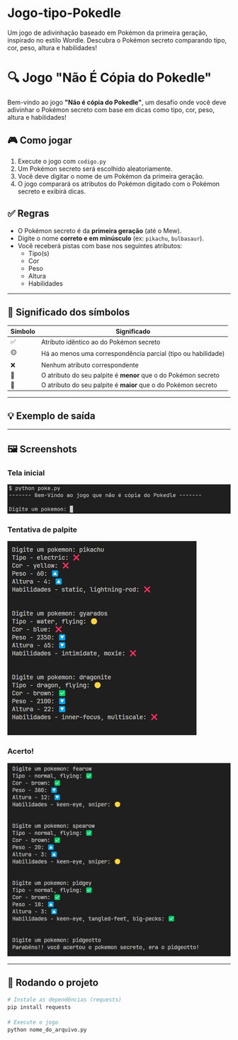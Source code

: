 # Jogo-tipo-Pokedle
Um jogo de adivinhação baseado em Pokémon da primeira geração, inspirado no estilo Wordle. Descubra o Pokémon secreto comparando tipo, cor, peso, altura e habilidades!

# 🔍 Jogo "Não É Cópia do Pokedle"

Bem-vindo ao jogo **"Não é cópia do Pokedle"**, um desafio onde você deve adivinhar o Pokémon secreto com base em dicas como tipo, cor, peso, altura e habilidades!

## 🎮 Como jogar

1. Execute o jogo com `codigo.py`
2. Um Pokémon secreto será escolhido aleatoriamente.
3. Você deve digitar o nome de um Pokémon da primeira geração.
4. O jogo comparará os atributos do Pokémon digitado com o Pokémon secreto e exibirá dicas.

## ✅ Regras

- O Pokémon secreto é da **primeira geração** (até o Mew).
- Digite o nome **correto e em minúsculo** (ex: `pikachu`, `bulbasaur`).
- Você receberá pistas com base nos seguintes atributos:
  - Tipo(s)
  - Cor
  - Peso
  - Altura
  - Habilidades

---

## 🧩 Significado dos símbolos

| Símbolo | Significado                         |
|--------|-------------------------------------|
| ✅     | Atributo idêntico ao do Pokémon secreto |
| 🟡     | Há ao menos uma correspondência parcial (tipo ou habilidade) |
| ❌     | Nenhum atributo correspondente       |
| 🔼     | O atributo do seu palpite é **menor** que o do Pokémon secreto |
| 🔽     | O atributo do seu palpite é **maior** que o do Pokémon secreto |

---

## 💡 Exemplo de saída

---

## 🖼️ Screenshots

### Tela inicial
![telainicial](imgs/telainicial.jpg)

### Tentativa de palpite
![palpite](imgs/palpite.jpg)

### Acerto!
![acerto](imgs/acerto.jpg)

---

## 🚀 Rodando o projeto

```bash
# Instale as dependências (requests)
pip install requests

# Execute o jogo
python nome_do_arquivo.py

